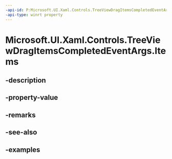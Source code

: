 ```yaml
---
-api-id: P:Microsoft.UI.Xaml.Controls.TreeViewDragItemsCompletedEventArgs.Items
-api-type: winrt property
---
```


<!-- Property syntax.
public IVectorView<object> Items { get; }
-->

# Microsoft.UI.Xaml.Controls.TreeViewDragItemsCompletedEventArgs.Items

## -description

## -property-value

## -remarks

## -see-also

## -examples

